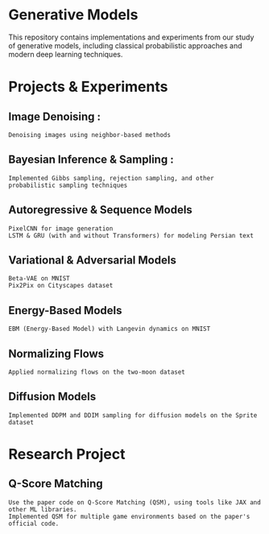 # Generative Models
This repository contains implementations and experiments from our study of generative models, including classical probabilistic approaches and modern deep learning techniques.

# Projects & Experiments
  ## Image Denoising :
    Denoising images using neighbor-based methods
  ## Bayesian Inference & Sampling : 
    Implemented Gibbs sampling, rejection sampling, and other probabilistic sampling techniques
  ## Autoregressive & Sequence Models
    PixelCNN for image generation
    LSTM & GRU (with and without Transformers) for modeling Persian text
  ## Variational & Adversarial Models
    Beta-VAE on MNIST
    Pix2Pix on Cityscapes dataset
  ## Energy-Based Models
    EBM (Energy-Based Model) with Langevin dynamics on MNIST
  ## Normalizing Flows
    Applied normalizing flows on the two-moon dataset
  ## Diffusion Models
    Implemented DDPM and DDIM sampling for diffusion models on the Sprite dataset

# Research Project
  ## Q-Score Matching
    Use the paper code on Q-Score Matching (QSM), using tools like JAX and other ML libraries.
    Implemented QSM for multiple game environments based on the paper's official code.
